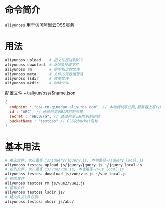 命令简介
======= 

`aliyunoss` 用于访问阿里云OSS服务
    

用法
=======

```bash
aliyunoss upload    # 把文件推送到OSS
aliyunoss download  # 从OSS拉取文件
aliyunoss rm        # 删除指定的文件
aliyunoss meta      # 文件的元数据管理
aliyunoss lsdir     # 枚举文件
aliyunoss mkdir     # 创建文件
```

配置文件  ~/.aliyun/oss/$name.json

```js
{
  endpoint : "oss-cn-qingdao.aliyuncs.com", // 本地调试写公网,服务器上写内存
  id : "ABC", // 通过阿里云RAM机制创建 
  secret : "ABCDEFG", // 通过阿里云RAM机制创建 
  bucketName : "testoss" // OSS的bucket名称
}
```

基本用法
========

```bash
# 推送文件, OSS路径 js/jquery/jquery.js, 本地路径~/jquery_local.js
aliyunoss testoss upload js/jquery/jquery.js ~/jquery_local.js
# 拉取文件, OSS路径 js/vue/vue.js, 本地路径~/vue_local.js
aliyunoss testoss download js/vue/vue.js ~/vue_local.js
# 删除文件
aliyunoss testoss rm js/vue2/vue2.js
# 查询文件
aliyunoss testoss lsdir js/
# 建文件夹(非必须)
aliyunoss testoss mkdir js/abc/
```
